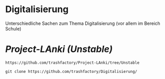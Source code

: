# Digitalisierung
Unterschiedliche Sachen zum Thema Digitalisierung (vor allem im Bereich Schule)  
# ***Project-LAnki (Unstable)***
```
https://github.com/trashfactory/Project-LAnki/tree/Unstable
```
```
git clone https://github.com/trashfactory/Digitalisierung/
```
